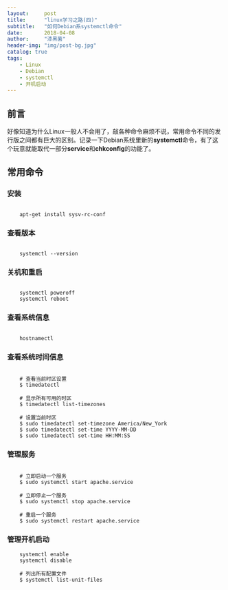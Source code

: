 ```yaml
---
layout:     post
title:      "linux学习之路(四)"
subtitle:   "如何Debian系systemctl命令"
date:       2018-04-08
author:     "漆黑菌"
header-img: "img/post-bg.jpg"
catalog: true
tags:
    - Linux
    - Debian
    - systemctl
    - 开机启动
---
```


## 前言
好像知道为什么Linux一般人不会用了，敲各种命令麻烦不说，常用命令不同的发行版之间都有巨大的区别。记录一下Debian系统里新的**systemctl**命令，有了这个玩意就能取代一部分**service**和**chkconfig**的功能了。

## 常用命令
### 安装
```

    apt-get install sysv-rc-conf

```

### 查看版本
```

    systemctl --version

```

### 关机和重启
```

    systemctl poweroff
    systemctl reboot

```

### 查看系统信息
```

    hostnamectl

```

### 查看系统时间信息
```

    # 查看当前时区设置
    $ timedatectl
    
    # 显示所有可用的时区
    $ timedatectl list-timezones   
    
    # 设置当前时区
    $ sudo timedatectl set-timezone America/New_York
    $ sudo timedatectl set-time YYYY-MM-DD
    $ sudo timedatectl set-time HH:MM:SS

```

### 管理服务
```

    # 立即启动一个服务
    $ sudo systemctl start apache.service
    
    # 立即停止一个服务
    $ sudo systemctl stop apache.service
    
    # 重启一个服务
    $ sudo systemctl restart apache.service

```

### 管理开机启动
```
    systemctl enable
    systemctl disable

    # 列出所有配置文件
    $ systemctl list-unit-files
```